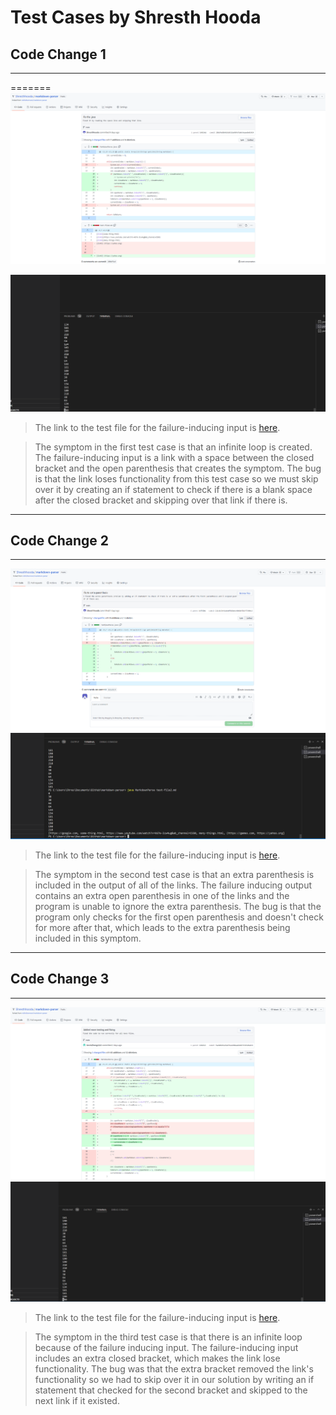 # Test Cases by Shresth Hooda

## Code Change 1
---

=======
<img src="https://github.com/Shresthhooda/Lab_Report2/blob/main/DiffOne.PNG?raw=trueg" alt="Image" />

<img src="https://github.com/Shresthhooda/Lab_Report2/blob/main/Error%201%20Space.PNG?raw=true" alt="Image" />



> The link to the test file for the failure-inducing input is [here](https://github.com/Shresthhooda/markdown-parser/blob/main/test-file2.md?plain=1).

> The symptom in the first test case is that an infinite loop is created. The failure-inducing input is a link with a space between the closed bracket and the open parenthesis that creates the symptom. The bug is that the link loses functionality from this test case so we must skip over it by creating an if statement to check if there is a blank space after the closed bracket and skipping over that link if there is. 

---
## Code Change 2
---

<img src="https://github.com/Shresthhooda/Lab_Report2/blob/main/DiffTwo.PNG?raw=true" alt="Image" />

<img src="https://github.com/Shresthhooda/Lab_Report2/blob/main/Error%202%20Parenthesis.PNG?raw=true" alt="Image" />

> The link to the test file for the failure-inducing input is [here](https://github.com/Shresthhooda/markdown-parser/blob/main/test-file3.md?plain=1).

> The symptom in the second test case is that an extra parenthesis is included in the output of all of the links. The failure inducing output contains an extra open parenthesis in one of the links and the program is unable to ignore the extra parenthesis. The bug is that the program only checks for the first open parenthesis and doesn't check for more after that, which leads to the extra parenthesis being included in this symptom.

---
## Code Change 3
---
<img src="https://github.com/Shresthhooda/Lab_Report2/blob/main/DiffThree.PNG?raw=true" alt="Image" />

<img src="https://github.com/Shresthhooda/Lab_Report2/blob/main/Error%203%20bracket.PNG?raw=true" alt="Image" />

> The link to the test file for the failure-inducing input is [here](https://github.com/Shresthhooda/markdown-parser/blob/main/test-file4.md?plain=1).

> The symptom in the third test case is that there is an infinite loop because of the failure inducing input. The failure-inducing input includes an extra closed bracket, which makes the link lose functionality. The bug was that the extra bracket removed the link's functionality so we had to skip over it in our solution by writing an if statement that checked for the second bracket and skipped to the next link if it existed.





